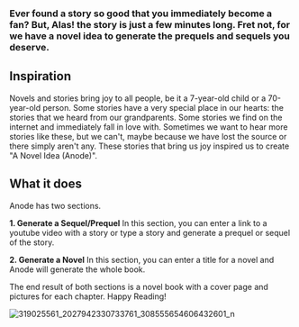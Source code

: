 ### Ever found a story so good that you immediately become a fan? But, Alas! the story is just a few minutes long. Fret not, for we have a novel idea to generate the prequels and sequels you deserve.



## Inspiration

Novels and stories bring joy to all people, be it a 7-year-old child or a 70-year-old person. Some stories have a very special place in our hearts: the stories that we heard from our grandparents. Some stories we find on the internet and immediately fall in love with. Sometimes we want to hear more stories like these, but we can't, maybe because we have lost the source or there simply aren't any. These stories that bring us joy inspired us to create "A Novel Idea (Anode)". 

## What it does

Anode has two sections.

**1. Generate a Sequel/Prequel**
       In this section, you can enter a link to a youtube video with a story or type a story and generate a prequel or sequel of the story.

**2. Generate a Novel**
       In this section, you can enter a title for a novel and Anode will generate the whole book.

The end result of both sections is a novel book with a cover page and pictures for each chapter. Happy Reading!




![319025561_2027942330733761_308555654606432601_n](https://user-images.githubusercontent.com/67851367/206918600-f2239b0a-ce3f-4a24-9abf-4c861be5595c.png)
